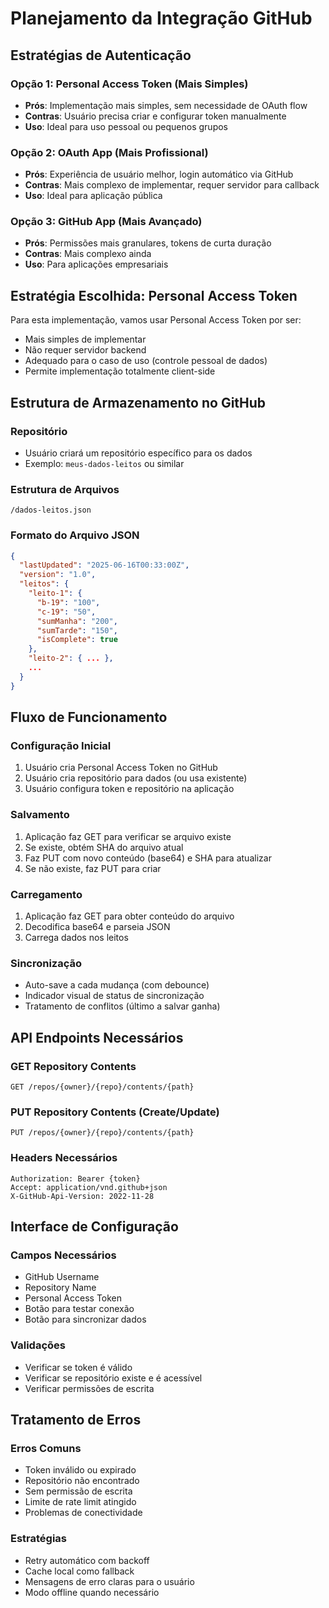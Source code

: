 # Planejamento da Integração GitHub

## Estratégias de Autenticação

### Opção 1: Personal Access Token (Mais Simples)
- **Prós**: Implementação mais simples, sem necessidade de OAuth flow
- **Contras**: Usuário precisa criar e configurar token manualmente
- **Uso**: Ideal para uso pessoal ou pequenos grupos

### Opção 2: OAuth App (Mais Profissional)
- **Prós**: Experiência de usuário melhor, login automático via GitHub
- **Contras**: Mais complexo de implementar, requer servidor para callback
- **Uso**: Ideal para aplicação pública

### Opção 3: GitHub App (Mais Avançado)
- **Prós**: Permissões mais granulares, tokens de curta duração
- **Contras**: Mais complexo ainda
- **Uso**: Para aplicações empresariais

## Estratégia Escolhida: Personal Access Token

Para esta implementação, vamos usar Personal Access Token por ser:
- Mais simples de implementar
- Não requer servidor backend
- Adequado para o caso de uso (controle pessoal de dados)
- Permite implementação totalmente client-side

## Estrutura de Armazenamento no GitHub

### Repositório
- Usuário criará um repositório específico para os dados
- Exemplo: `meus-dados-leitos` ou similar

### Estrutura de Arquivos
```
/dados-leitos.json
```

### Formato do Arquivo JSON
```json
{
  "lastUpdated": "2025-06-16T00:33:00Z",
  "version": "1.0",
  "leitos": {
    "leito-1": {
      "b-19": "100",
      "c-19": "50",
      "sumManha": "200",
      "sumTarde": "150",
      "isComplete": true
    },
    "leito-2": { ... },
    ...
  }
}
```

## Fluxo de Funcionamento

### Configuração Inicial
1. Usuário cria Personal Access Token no GitHub
2. Usuário cria repositório para dados (ou usa existente)
3. Usuário configura token e repositório na aplicação

### Salvamento
1. Aplicação faz GET para verificar se arquivo existe
2. Se existe, obtém SHA do arquivo atual
3. Faz PUT com novo conteúdo (base64) e SHA para atualizar
4. Se não existe, faz PUT para criar

### Carregamento
1. Aplicação faz GET para obter conteúdo do arquivo
2. Decodifica base64 e parseia JSON
3. Carrega dados nos leitos

### Sincronização
- Auto-save a cada mudança (com debounce)
- Indicador visual de status de sincronização
- Tratamento de conflitos (último a salvar ganha)

## API Endpoints Necessários

### GET Repository Contents
```
GET /repos/{owner}/{repo}/contents/{path}
```

### PUT Repository Contents (Create/Update)
```
PUT /repos/{owner}/{repo}/contents/{path}
```

### Headers Necessários
```
Authorization: Bearer {token}
Accept: application/vnd.github+json
X-GitHub-Api-Version: 2022-11-28
```

## Interface de Configuração

### Campos Necessários
- GitHub Username
- Repository Name
- Personal Access Token
- Botão para testar conexão
- Botão para sincronizar dados

### Validações
- Verificar se token é válido
- Verificar se repositório existe e é acessível
- Verificar permissões de escrita

## Tratamento de Erros

### Erros Comuns
- Token inválido ou expirado
- Repositório não encontrado
- Sem permissão de escrita
- Limite de rate limit atingido
- Problemas de conectividade

### Estratégias
- Retry automático com backoff
- Cache local como fallback
- Mensagens de erro claras para o usuário
- Modo offline quando necessário

